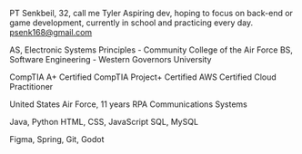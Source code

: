 PT Senkbeil, 32, call me Tyler
Aspiring dev, hoping to focus on back-end or game development, currently in school and practicing every day.
psenk168@gmail.com

AS, Electronic Systems Principles - Community College of the Air Force
BS, Software Engineering - Western Governors University

CompTIA A+ Certified
CompTIA Project+ Certified
AWS Certified Cloud Practitioner

United States Air Force, 11 years
RPA Communications Systems

Java, Python
HTML, CSS, JavaScript
SQL, MySQL

Figma, Spring, Git, Godot
